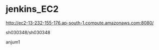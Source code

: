 # jenkins_EC2

http://ec2-13-232-155-176.ap-south-1.compute.amazonaws.com:8080/

sh030348/sh030348

anjum1



